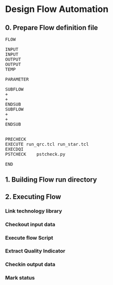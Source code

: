 # Design Flow Automation
## 0. Prepare Flow definition file
<pre>
FLOW	<flow_ref_name>	
		
INPUT	<input_ref_name1>	<input_file_name>
INPUT	<input_ref_name2>	<input_dir_name>
OUTPUT 	<output_ref_name1>	<output_file_name>
OUTPUT	<output_ref_name2>	<output_dir_name>
TEMP	<temp_ref_name>	<temp_file_name>
		
PARAMETER	<parameter_name>	<default_value>
		
SUBFLOW	<subflow_reference>	<subflow_dir_name1>
+	<input_id>	<input_file_name>
+	<outpu_id>	<temp_file_name>
ENDSUB		
SUBFLOW	<subflow_reference>	<subflow_dir_name2>
+	<input_id>	<temp_file_name>
+	<outpu_id>	<output_file_name>
ENDSUB		
		
		
PRECHECK		
EXECUTE	run_qrc.tcl	run_star.tcl
EXECDQI		
PSTCHECK	pstcheck.py	
		
END		
</pre>
## 1. Building Flow run directory

## 2. Executing Flow 
### Link technology library 
### Checkout input data
### Execute flow Script
### Extract Quality Indicator
### Checkin output data
### Mark status
